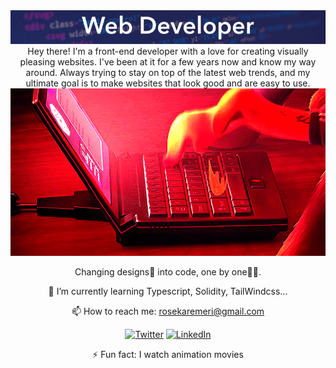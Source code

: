 <img src="https://github.com/ro61zzy/ro61zzy/blob/main/title.jpeg" />

<div align = "center"> Hey there! I'm a front-end developer with a love for creating visually pleasing websites. I've been at it for a few years now and know my way around. Always trying to stay on top of the latest web trends, and my ultimate goal is to make websites that look good and are easy to use.</div>

<div align="center">
<img src="https://github.com/ro61zzy/ro61zzy/blob/main/tarantulacando.webp" />
</div>

<div align="center">
  
  
Changing designs🎑 into code, one by one👩‍💻.

🌱 I’m currently learning Typescript, Solidity, TailWindcss...

📫 How to reach me: rosekaremeri@gmail.com
  
 <p> 
  <a href="https://twitter.com/rosewachukak" target="_blank"><img alt="Twitter" src="https://img.shields.io/badge/twitter-%231DA1F2.svg?&style=for-the-badge&logo=twitter&logoColor=white" /></a> 
  <a href="https://www.linkedin.com/in/rose-wachuka-6086861b1/" target="_blank"><img alt="LinkedIn" src="https://img.shields.io/badge/linkedin-%230077B5.svg?&style=for-the-badge&logo=linkedin&logoColor=white" /></a> 
</p>
                                                                             
⚡ Fun fact: I watch animation movies
</div>
